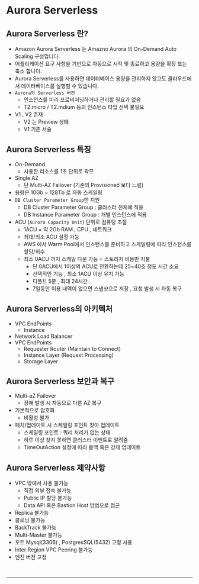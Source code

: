 # Aurora Serverless

## Aurora Serverless 란?
- Amazon Aurora Serverless 는 Amazno Aurora 의 On-Demand Auto Scaling 구성입니다. 
- 어플리케이션 요구 사항을 기반으로 자동으로 시작 및 종료하고 용량을 확장 또는 축소 합니다.
- Aurora Serverless를 사용하면 데이터베이스 용량을 관리하지 않고도 클라우드에서 데이터베이스를 실행할 수 있습니다.
- `Aurora의 Serverless 버전`
    - 인스턴스를 미리 프로비저닝하거나 관리할 필요가 없음
    - T2.micro / T2.mdium 등의 인스턴스 타입 선택 불필요
- V1 , V2 존재
    - V2 는 Preview 상태
    - V1 기준 서술    

## Aurora Serverless 특징
- On-Demand
    - 사용한 리소스를 1초 단위로 곽므
- Single AZ
    - 단 Multi-AZ Failover (기존의 Provisioned 보다 느림)
- 용량은 10Gb ~ 128Tb 로 자동 스케일링
- `DB Cluster Parameter Group`만 지원
    - DB Cluster Parameter Group : 클러스터 전체에 적용
    - DB Instance Parameter Group : 개별 인스턴스에 적용
- ACU (`Aurora Capacity Unit`) 단위로 컴퓨팅 조절
    - 1ACU = 약 2Gb RAM , CPU , 네트워크
    - 최대/최소 ACU 설정 가능
    - AWS 에서 Warm Pool에서 인스턴스를 준비하고 스케일링에 따라 인스턴스를 할당/회수
    - 최소 0ACU 까지 스케일 다운 가능 = 스토리지 비용만 지불
        - 단 0ACU에서 1이상의 ACU로 전환하는데 25~40초 정도 시간 소요
        - 선택적인 기능 , 최소 1ACU 이상 유지 가능
        - 디폴트 5분 , 최대 24시간
        - 7일동안 이용 내역이 없으면 스냅샷으로 저장 , 요청 발생 시 자동 복구

## Aurora Serverless의 아키텍처
- VPC EndPoints
    - Instance
- Network Load Balancer
- VPC EndPoints
    - Requester Router (Maintain to Connect)
    - Instance Layer (Request Processing)
    - Storage Layer 

## Aurora Serverless 보안과 복구
- Multi-aZ Failover
    - 장애 발생 시 자동으로 다른 AZ 복구
- 기본적으로 암호화 
    - 비활성 불가
- 패치/업데이트 시 스케일링 포인트 찾아 업데이트
    - 스케일링 포인트  : 쿼리 처리가 없는 상태
    - 하루 이상 찾지 못하면 클러스터 이벤트로 알려줌
    - TimeOutAction 설정에 따라 롤백 혹은 강제 업데이트

## Aurora Serverless 제약사항
- VPC 밖에서 사용 불가능
    - 직접 외부 접속 불가능
    - Public IP 할당 불가능
    - Data API 혹은 Bastion Host 방법으로 접근
- Replica 불가능
- 클로닝 불가능
- BackTrack 불가능
- Multi-Master 불가능
- 포트 Mysql(3306) , PostgresSQL(5432) 고정 사용
- Inter Region VPC Peering 불가능
- 엔진 버전 고정

<br/>

---
<br/>

